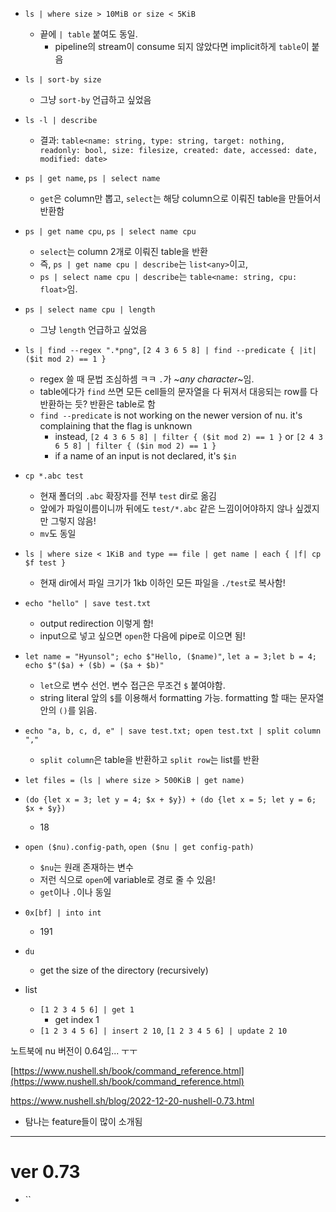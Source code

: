 - `ls | where size > 10MiB or size < 5KiB`
  - 끝에 `| table` 붙여도 동일.
    - pipeline의 stream이 consume 되지 않았다면 implicit하게 `table`이 붙음
- `ls | sort-by size`
  - 그냥 `sort-by` 언급하고 싶었음
- `ls -l | describe`
  - 결과: `table<name: string, type: string, target: nothing, readonly: bool, size: filesize, created: date, accessed: date, modified: date>`
- `ps | get name`, `ps | select name`
  - `get`은 column만 뽑고, `select`는 해당 column으로 이뤄진 table을 만들어서 반환함
- `ps | get name cpu`, `ps | select name cpu`
  - `select`는 column 2개로 이뤄진 table을 반환
  - 즉, `ps | get name cpu | describe`는 `list<any>`이고,
  - `ps | select name cpu | describe`는 `table<name: string, cpu: float>`임.
- `ps | select name cpu | length`
  - 그냥 `length` 언급하고 싶었음
- `ls | find --regex ".*png"`, `[2 4 3 6 5 8] | find --predicate { |it| ($it mod 2) == 1 }`
  - regex 쓸 때 문법 조심하셈 ㅋㅋ `.`가 ~_any character_~임.
  - table에다가 `find` 쓰면 모든 cell들의 문자열을 다 뒤져서 대응되는 row를 다 반환하는 듯? 반환은 table로 함
  - `find --predicate` is not working on the newer version of nu. it's complaining that the flag is unknown
    - instead, `[2 4 3 6 5 8] | filter { ($it mod 2) == 1 }` or `[2 4 3 6 5 8] | filter { ($in mod 2) == 1 }`
    - if a name of an input is not declared, it's `$in`
- `cp *.abc test`
  - 현재 폴더의 `.abc` 확장자를 전부 `test` dir로 옮김
  - 앞에가 파일이름이니까 뒤에도 `test/*.abc` 같은 느낌이어야하지 않나 싶겠지만 그렇지 않음!
  - `mv`도 동일
- `ls | where size < 1KiB and type == file | get name | each { |f| cp $f test }`
  - 현재 dir에서 파일 크기가 1kb 이하인 모든 파일을 `./test`로 복사함!
- `echo "hello" | save test.txt`
  - output redirection 이렇게 함!
  - input으로 넣고 싶으면 `open`한 다음에 pipe로 이으면 됨!
- `let name = "Hyunsol"; echo $"Hello, ($name)"`, `let a = 3;let b = 4; echo $"($a) + ($b) = ($a + $b)"`
  - `let`으로 변수 선언. 변수 접근은 무조건 `$` 붙여야함.
  - string literal 앞의 `$`를 이용해서 formatting 가능. formatting 할 때는 문자열 안의 `()`를 읽음.
- `echo "a, b, c, d, e" | save test.txt; open test.txt | split column ","`
  - `split column`은 table을 반환하고 `split row`는 list를 반환
- `let files = (ls | where size > 500KiB | get name)`
- `(do {let x = 3; let y = 4; $x + $y}) + (do {let x = 5; let y = 6; $x + $y})`
  - 18
- `open ($nu).config-path`, `open ($nu | get config-path)`
  - `$nu`는 원래 존재하는 변수
  - 저런 식으로 `open`에 variable로 경로 줄 수 있음!
  - `get`이나 `.`이나 동일
- `0x[bf] | into int`
  - 191
- `du`
  - get the size of the directory (recursively)

- list
  - `[1 2 3 4 5 6] | get 1`
    - get index 1
  - `[1 2 3 4 5 6] | insert 2 10`, `[1 2 3 4 5 6] | update 2 10`

노트북에 nu 버전이 0.64임... ㅜㅜ

[https://www.nushell.sh/book/command_reference.html](https://www.nushell.sh/book/command_reference.html)

https://www.nushell.sh/blog/2022-12-20-nushell-0.73.html
- 탐나는 feature들이 많이 소개됨

---

# ver 0.73

- ``
